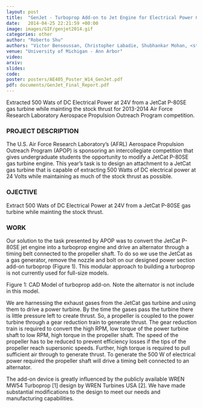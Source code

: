 ```yaml
---
layout: post
title:  "GenJet - Turboprop Add-on to Jet Engine for Electrical Power Generation"
date:   2014-04-25 22:21:59 +00:00
image: images/GIF/genjet2014.gif
categories: other
author: "Roberto Shu"
authors: "Victor Bensoussan, Christopher Labadie, Shubhankar Mohan, <strong>Roberto Shu</strong>"
venue: "University of Michigan - Ann Arbor"
video: 
arxiv: 
slides: 
code: 
poster: posters/AE405_Poster_W14_GenJet.pdf
pdf: documents/GenJet_Final_Report.pdf
---
```


Extracted 500 Wats of DC Electrical Power at 24V from a JetCat P-80SE gas turbine while mainting the stock thrust for 2013-2014 Air Force Research Laboratory Aerospace Propulsion Outreach Program competition.

### PROJECT DESCRIPTION

The U.S. Air Force Research Laboratory’s (AFRL) Aerospace Propulsion Outreach Program (APOP) is sponsoring an intercollegiate competition that gives undergraduate students the opportunity to modify a JetCat P-80SE gas turbine engine. This year’s task is to design an attachment to a JetCat gas turbine that is capable of extracting 500 Watts of DC electrical power at 24 Volts while maintaining as much of the stock thrust as possible.

### OJECTIVE

Extract 500 Wats of DC Electrical Power at 24V from a JetCat P-80SE gas turbine while mainting the stock thrust.

### WORK

Our solution to the task presented by APOP was to convert the JetCat P-80SE jet engine into a turboprop engine and drive an alternator through a timing belt connected to the propeller shaft. To do so we use the JetCat as a gas generator, remove the nozzle and bolt on our designed power section add-on turboprop (Figure 1). This modular approach to building a turboprop is not currently used for full-size models.

Figure 1: CAD Model of turboprop add-on. Note the alternator is not include in this model.

We are harnessing the exhaust gases from the JetCat gas turbine and using them to drive a power turbine. By the time the gases pass the turbine there is little pressure left to create thrust. So, a propeller is coupled to the power turbine through a gear reduction train to generate thrust. The gear reduction train is required to convert the high RPM, low torque of the power turbine shaft to low RPM, high torque in the propeller shaft. The speed of the propeller has to be reduced to prevent efficiency losses if the tips of the propeller reach supersonic speeds. Further, high torque is required to pull sufficient air through to generate thrust. To generate the 500 W of electrical power required the propeller shaft will drive a timing belt connected to an alternator.

The add-on device is greatly influenced by the publicly available WREN MW54 Turboprop [1] design by WREN Turbines USA [2]. We have made substantial modifications to the design to meet our needs and manufacturing capabilities.